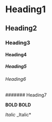 # Heading1
## Heading2
### Heading3
#### Heading4
##### Heading5
###### Heading6
####### Heading7

**BOLD**
__BOLD__

*Italic*
_Italic*
